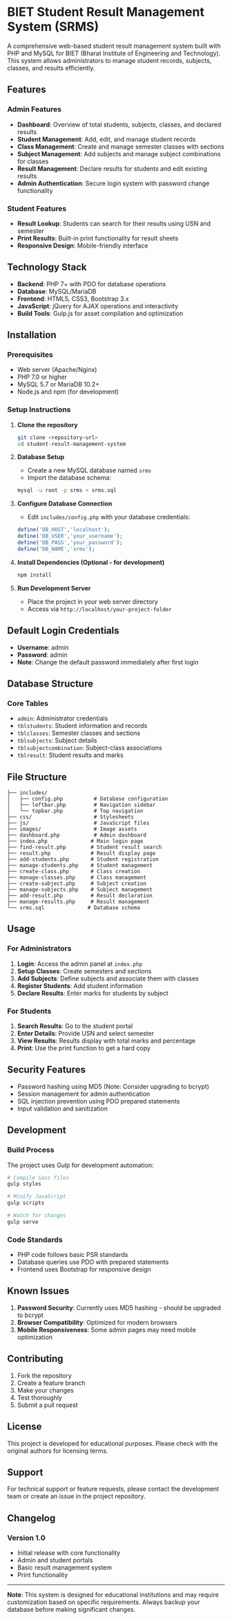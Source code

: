 # BIET Student Result Management System (SRMS)

A comprehensive web-based student result management system built with PHP and MySQL for BIET (Bharat Institute of Engineering and Technology). This system allows administrators to manage student records, subjects, classes, and results efficiently.

## Features

### Admin Features
- **Dashboard**: Overview of total students, subjects, classes, and declared results
- **Student Management**: Add, edit, and manage student records
- **Class Management**: Create and manage semester classes with sections
- **Subject Management**: Add subjects and manage subject combinations for classes
- **Result Management**: Declare results for students and edit existing results
- **Admin Authentication**: Secure login system with password change functionality

### Student Features
- **Result Lookup**: Students can search for their results using USN and semester
- **Print Results**: Built-in print functionality for result sheets
- **Responsive Design**: Mobile-friendly interface

## Technology Stack

- **Backend**: PHP 7+ with PDO for database operations
- **Database**: MySQL/MariaDB
- **Frontend**: HTML5, CSS3, Bootstrap 3.x
- **JavaScript**: jQuery for AJAX operations and interactivity
- **Build Tools**: Gulp.js for asset compilation and optimization

## Installation

### Prerequisites
- Web server (Apache/Nginx)
- PHP 7.0 or higher
- MySQL 5.7 or MariaDB 10.2+
- Node.js and npm (for development)

### Setup Instructions

1. **Clone the repository**
   ```bash
   git clone <repository-url>
   cd student-result-management-system
   ```

2. **Database Setup**
   - Create a new MySQL database named `srms`
   - Import the database schema:
   ```bash
   mysql -u root -p srms < srms.sql
   ```

3. **Configure Database Connection**
   - Edit `includes/config.php` with your database credentials:
   ```php
   define('DB_HOST','localhost');
   define('DB_USER','your_username');
   define('DB_PASS','your_password');
   define('DB_NAME','srms');
   ```

4. **Install Dependencies (Optional - for development)**
   ```bash
   npm install
   ```

5. **Run Development Server**
   - Place the project in your web server directory
   - Access via `http://localhost/your-project-folder`

## Default Login Credentials

- **Username**: admin
- **Password**: admin
- **Note**: Change the default password immediately after first login

## Database Structure

### Core Tables
- `admin`: Administrator credentials
- `tblstudents`: Student information and records
- `tblclasses`: Semester classes and sections
- `tblsubjects`: Subject details
- `tblsubjectcombination`: Subject-class associations
- `tblresult`: Student results and marks

## File Structure

```
├── includes/
│   ├── config.php          # Database configuration
│   ├── leftbar.php         # Navigation sidebar
│   └── topbar.php          # Top navigation
├── css/                    # Stylesheets
├── js/                     # JavaScript files
├── images/                 # Image assets
├── dashboard.php           # Admin dashboard
├── index.php              # Main login page
├── find-result.php        # Student result search
├── result.php             # Result display page
├── add-students.php       # Student registration
├── manage-students.php    # Student management
├── create-class.php       # Class creation
├── manage-classes.php     # Class management
├── create-subject.php     # Subject creation
├── manage-subjects.php    # Subject management
├── add-result.php         # Result declaration
├── manage-results.php     # Result management
└── srms.sql              # Database schema
```

## Usage

### For Administrators

1. **Login**: Access the admin panel at `index.php`
2. **Setup Classes**: Create semesters and sections
3. **Add Subjects**: Define subjects and associate them with classes
4. **Register Students**: Add student information
5. **Declare Results**: Enter marks for students by subject

### For Students

1. **Search Results**: Go to the student portal
2. **Enter Details**: Provide USN and select semester
3. **View Results**: Results display with total marks and percentage
4. **Print**: Use the print function to get a hard copy

## Security Features

- Password hashing using MD5 (Note: Consider upgrading to bcrypt)
- Session management for admin authentication
- SQL injection prevention using PDO prepared statements
- Input validation and sanitization

## Development

### Build Process
The project uses Gulp for development automation:

```bash
# Compile Sass files
gulp styles

# Minify JavaScript
gulp scripts

# Watch for changes
gulp serve
```

### Code Standards
- PHP code follows basic PSR standards
- Database queries use PDO with prepared statements
- Frontend uses Bootstrap for responsive design

## Known Issues

1. **Password Security**: Currently uses MD5 hashing - should be upgraded to bcrypt
2. **Browser Compatibility**: Optimized for modern browsers
3. **Mobile Responsiveness**: Some admin pages may need mobile optimization

## Contributing

1. Fork the repository
2. Create a feature branch
3. Make your changes
4. Test thoroughly
5. Submit a pull request

## License

This project is developed for educational purposes. Please check with the original authors for licensing terms.

## Support

For technical support or feature requests, please contact the development team or create an issue in the project repository.

## Changelog

### Version 1.0
- Initial release with core functionality
- Admin and student portals
- Basic result management system
- Print functionality

---

**Note**: This system is designed for educational institutions and may require customization based on specific requirements. Always backup your database before making significant changes.
